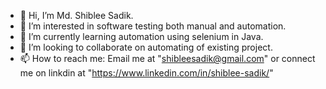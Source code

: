 - 👋 Hi, I’m Md. Shiblee Sadik.
- 👀 I’m interested in software testing both manual and automation.
- 🌱 I’m currently learning automation using selenium in Java.
- 💞️ I’m looking to collaborate on automating of existing project.
- 📫 How to reach me: Email me at "shibleesadik@gmail.com" or connect me on linkdin at "https://www.linkedin.com/in/shiblee-sadik/"

<!---
shibleesadik/shibleesadik is a ✨ special ✨ repository because its `README.md` (this file) appears on your GitHub profile.
You can click the Preview link to take a look at your changes.
--->
